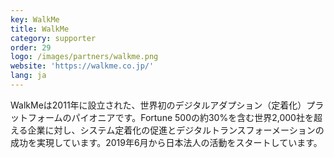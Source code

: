 ```yaml
---
key: WalkMe
title: WalkMe
category: supporter
order: 29
logo: /images/partners/walkme.png
website: 'https://walkme.co.jp/'
lang: ja
---
```

WalkMeは2011年に設立された、世界初のデジタルアダプション（定着化）プラットフォームのパイオニアです。Fortune 500の約30%を含む世界2,000社を超える企業に対し、システム定着化の促進とデジタルトランスフォーメーションの成功を実現しています。2019年6月から日本法人の活動をスタートしています。
